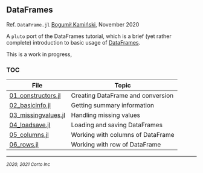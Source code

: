 ## DataFrames

  Ref. `DataFrame.jl` [Bogumił Kamiński](http://bogumilkaminski.pl/about/), November 2020

  A `pluto` port of the DataFrames tutorial, which is a brief (yet rather complete) introduction to basic usage of [DataFrames](https://github.com/JuliaData/DataFrames.jl).

  This is a work in progress,

### TOC

| File                                                                                                              | Topic                             |
|-------------------------------------------------------------------------------------------------------------------|-----------------------------------|
| [01_constructors.jl](https://github.com/pascal-p/julia-notebooks/blob/main/06-DataFrames/01_constructors.jl)   | Creating DataFrame and conversion |
| [02_basicinfo.jl](https://github.com/pascal-p/julia-notebooks/blob/main/06-DataFrames/02_basicinfo.jl)         | Getting summary information       |
| [03_missingvalues.jl](https://github.com/pascal-p/julia-notebooks/blob/main/06-DataFrames/03_missingvalues.jl) | Handling missing values           |
| [04_loadsave.jl](https://github.com/pascal-p/julia-notebooks/blob/main/06-DataFrames/04_load_and_save.jl)      | Loading and saving DataFrames     |
| [05_columns.jl](https://github.com/pascal-p/julia-notebooks/blob/main/06-DataFrames/05_columns.jl)             | Working with columns of DataFrame |
| [06_rows.jl](https://github.com/pascal-p/julia-notebooks/blob/main/06-DataFrames/06_rows.jl)                   | Working with row of DataFrame     |

<!--
| [07_factors.jl]()             | Working with categorical data     |
| [08_joins.jl]()                 | Joining DataFrames                |
| [09_reshaping.jl]()         | Reshaping DataFrames              |
| [10_transforms.jl]()       | Transforming DataFrames           |
| [11_performance.jl]()     | Performance tips                  |
| [12_pitfalls.jl]()           | Possible pitfalls                 |
| [13_extras.jl]()               | Additional interesting packages   |

-->


<hr />
<p><sub><em>2020, 2021 Corto Inc</sub></em></p>
